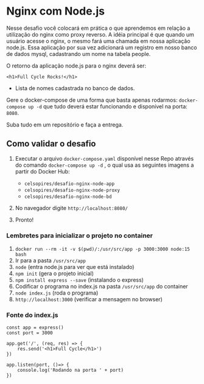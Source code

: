 # Nginx com Node.js

Nesse desafio você colocará em prática o que aprendemos em relação a utilização do nginx como proxy reverso. A idéia principal é que quando um usuário acesse o nginx, o mesmo fará uma chamada em nossa aplicação node.js. Essa aplicação por sua vez adicionará um registro em nosso banco de dados mysql, cadastrando um nome na tabela people.

O retorno da aplicação node.js para o nginx deverá ser:

`<h1>Full Cycle Rocks!</h1>`

- Lista de nomes cadastrada no banco de dados.

Gere o docker-compose de uma forma que basta apenas rodarmos: `docker-compose up -d` que tudo deverá estar funcionando e disponível na porta: `8080`.

Suba tudo em um repositório e faça a entrega.

## Como validar o desafio

1. Executar o arquivo `docker-compose.yaml` disponível nesse Repo através do comando `docker-compose up -d` , o qual usa as seguintes imagens a partir do Docker Hub:
    * `celsopires/desafio-nginx-node-app`
    * `celsopires/desafio-nginx-node-proxy`
    * `celsopires/desafio-nginx-node-bd`

2. No navegador digite `http://localhost:8080/`

3. Pronto!


### Lembretes para inicializar o projeto no container
1. `docker run --rm -it -v $(pwd)/:/usr/src/app -p 3000:3000 node:15 bash`
2. Ir para a pasta `/usr/src/app`
3. `node` (entra node.js para ver que está instalado)
4. `npm init` (gera o projeto inicial)
5. `npm install express --save` (instalando o express)
6. Codificar o programa no index.js na pasta `/usr/src/app` do container
7. `node index.js` (roda o programa)
8. `http://localhost:3000` (verificar a mensagem no browser)

### Fonte do index.js
```const express = require('express')
const app = express()
const port = 3000

app.get('/', (req, res) => {
    res.send('<h1>Full Cycle</h1>')
})

app.listen(port, ()=> {
    console.log('Rodando na porta ' + port)
})
```
